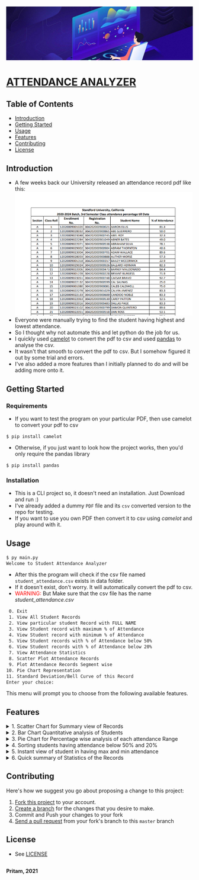 ![](previews/attendance_visualizer.jpg)

# [ATTENDANCE ANALYZER]()

## Table of Contents

- [Introduction](#introduction)
- [Getting Started](#getting-started)
- [Usage](#usage)
- [Features](#features)
- [Contributing](#contributing)
- [License](#license)


## Introduction


- A few weeks back our University released an attendance record pdf like this:
  ![](previews/pdf_preview.png)
- Everyone were manually trying to find the student having highest and lowest attendance.   
- So I thought why not automate this and let python do the job for us.   
- I quickly used [camelot] to convert the pdf to csv and used [pandas] to analyse the csv. 
- It wasn't that smooth to convert the pdf to csv. But I somehow figured it out by some trial and errors.
- I've also added a more features than I initially planned to do and will be adding more onto it.

## Getting Started

### Requirements
- If you want to test the program on your particular PDF, then use camelot to convert your pdf to csv 
```shell
$ pip install camelot
```
- Otherwise, if you just want to look how the project works, then you'd only require the pandas library
```shell
$ pip install pandas
```
### Installation
- This is a CLI project so, it doesn't need an installation. Just Download and run :)
- I've already added a dummy `PDF` file and its `csv` converted version to the repo for testing.
- If you want to use you own PDF then convert it to csv using _camelot_ and play around with it.

## Usage
```shell
$ py main.py
Welcome to Student Attendance Analyzer
```

- After this the program will check if the csv file named `student_attendance.csv` exists in data folder.  
- If it doesn't exist, don't worry. It will automatically convert the pdf to csv.  
- <span style="color:red"> WARNING: </span>But Make sure that the csv file has the name <i> student_attendance.csv </i>



```shell
 0. Exit
 1. View All Student Records
 2. View particular student Record with FULL NAME
 3. View Student record with maximum % of Attendance
 4. View Student record with minimum % of Attendance
 5. View Student records with % of Attendance below 50%
 6. View Student records with % of Attendance below 20%
 7. View Attendance Statistics
 8. Scatter Plot Attendance Records
 9. Plot Attendance Records Segment wise
10. Pie Chart Representation
11. Standard Deviation/Bell Curve of this Record
Enter your choice:
```
This menu will prompt you to choose from the following available features.
 
## Features

<details>
<summary> 1. Scatter Chart for Summary view of Records </summary>
All Records are grouped with a Coloured which signify the current situation of attendance to simplify 
viewing at a glance. <br><br>

<img src="previews/Figure_1.png" alt="Scatter Plot of Student Records">
</details>  

<details>
<summary> 2. Bar Chart Quantitative analysis of Students </summary>
You can also Quantitatively visualize how many students fall on each attendance range <br><br>

<img src="previews/Figure_3.png" alt="Bar Plot of Student Records">
</details>  

<details>
<summary> 3. Pie Chart for Percentage wise analysis of each attendance Range </summary>
If you need get a glance of what percentage of student overall 
form a particular attendance sector then use the pie chart <br><br>

<img src="previews/Figure_2.png" alt="Pie Plot of Student Records">
</details>  
  
<details>
<summary> 4. Sorting students having attendance below 50% and 20% </summary>
This will be helpful to quickly recognize students who are in danger and would need to 
improve their attendance quickly.<br>

<code class="language-plaintext highlighter-rouge">

Enter your choice: 5

Students having (% of Attendance <= 50%):   
A 2 12020009028032 304202000900861 ABE GUERRERO 50.0  
A 3 12020009023048 304202000900745 ABEL ROY 32.3  
A 4 12020009022284 304202000901049 ABNER BATES 49.0  
:         :             :           :            :  
:         :             :           :            :  
L 67 12020009001283 304202000900283 WONG VELEZ 39.1  
L 70 12020009023112 304202000900809 WYATT HAMMOND 25.0  

Enter your choice: 6  

Students in danger zone (% of Attendance <= 20%):  
A 18 12020009022063 304202000900530 CAREY PATTON 12.5  
A 25 12020009022025 304202000900492 EARLY HOOVER 10.4  
A 34 12020009022285 304202000901050 GARFIELD GONZALES 10.4    
:         :             :           :            :    
:         :             :           :            :  
L 64 12020009001224 304202000900224 WINFIELD GRIFFIN 7.6  
L 66 12020009001122 304202000900122 WM BUCHANAN 17.4  

</code>

</details>
<details>
<summary> 5. Instant view of student in having max and min attendance </summary>

<code class="language-plaintext highlighter-rouge">

Enter your choice: 3  

Students having maximum % of Attendance:    
F 34 12020009001102 304202000900103 HENERY TANNER 97.9  

Enter your choice: 4

Student(s) having minimum % of Attendance:   
K 41 12020009001262 304202000900262 LUIS CHARLES 6.5  

</code>
</details>

<details>
<summary> 6. Quick summary of Statistics of the Records </summary>

<code class="language-plaintext highlighter-rouge">

Enter your choice: 7  
Minimum % of Attendance is 6.5  
Maximum % of Attendance is 97.9  
Mean % of Attendance is 67.03  
Median % of Attendance is 75.00  
Mode % of Attendance is 75.0  
Variance of % of Attendance is 497.43  
Standard Deviation of % of Attendance is 22.30  

</code>
</details>


## Contributing
Here's how we suggest you go about proposing a change to this project:
1. [Fork this project] to your account.
2. [Create a branch] for the changes that you desire to make.
3. Commit and Push your changes to your fork
4. [Send a pull request] from your fork's branch to this `master` branch

## License
- See [LICENSE]

##
**Pritam, 2021**

<!-- Links -->

[license]: https://github.com/warmachine028/Attendance-Analyzer/blob/main/LICENSE
[camelot]: https://camelot-py.readthedocs.io/en/master/index.html
[pandas]: https://pandas.pydata.org/
[Fork this project]: https://docs.github.com/en/get-started/quickstart/fork-a-repo
[Create a branch]: https://help.github.com/articles/creating-and-deleting-branches-within-your-repository
[Send a pull request]: https://help.github.com/articles/using-pull-requests/
